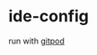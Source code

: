 # ide-config
run with [gitpod](https://gitpod.io/#https://gitlab.com/dungeon-masters-bnb/rock-scissors-papper-dapp-10wtab)

